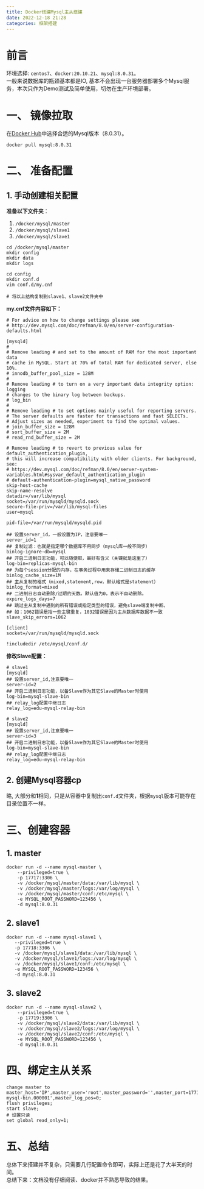 ```yaml
---
title: Docker搭建Mysql主从搭建
date: 2022-12-18 21:28
categories: 框架搭建
---
```


# 前言  
环境选择: `centos7`、`docker:20.10.21`、`mysql:8.0.31`。  
一般来说数据库的瓶颈基本都是IO, 基本不会出现一台服务器部署多个Mysql服务，本次只作为Demo测试及简单使用，切勿在生产环境部署。  

# 一、 镜像拉取
在<a href="https://hub.docker.com/_/mysql/tags">Docker Hub</a>中选择合适的Mysql版本（8.0.31）。
```shell
docker pull mysql:8.0.31
```

# 二、 准备配置
## 1. 手动创建相关配置
**准备以下文件夹**：
1. `/docker/mysql/master`
2. `/docker/mysql/slave1`
3. `/docker/mysql/slave1`

```shell
cd /docker/mysql/master
mkdir config
mkdir data
mkdir logs

cd config
mkdir conf.d
vim conf.d/my.cnf

# 将以上结构复制到slave1、slave2文件夹中
```
**my.cnf文件内容如下：**
```shell
# For advice on how to change settings please see
# http://dev.mysql.com/doc/refman/8.0/en/server-configuration-defaults.html

[mysqld]
#
# Remove leading # and set to the amount of RAM for the most important data
# cache in MySQL. Start at 70% of total RAM for dedicated server, else 10%.
# innodb_buffer_pool_size = 128M
#
# Remove leading # to turn on a very important data integrity option: logging
# changes to the binary log between backups.
# log_bin
#
# Remove leading # to set options mainly useful for reporting servers.
# The server defaults are faster for transactions and fast SELECTs.
# Adjust sizes as needed, experiment to find the optimal values.
# join_buffer_size = 128M
# sort_buffer_size = 2M
# read_rnd_buffer_size = 2M

# Remove leading # to revert to previous value for default_authentication_plugin,
# this will increase compatibility with older clients. For background, see:
# https://dev.mysql.com/doc/refman/8.0/en/server-system-variables.html#sysvar_default_authentication_plugin
# default-authentication-plugin=mysql_native_password
skip-host-cache
skip-name-resolve
datadir=/var/lib/mysql
socket=/var/run/mysqld/mysqld.sock
secure-file-priv=/var/lib/mysql-files
user=mysql

pid-file=/var/run/mysqld/mysqld.pid

## 设置server_id，一般设置为IP，注意要唯一
server_id=1
## 复制过滤：也就是指定哪个数据库不用同步（mysql库一般不同步）
binlog-ignore-db=mysql
## 开启二进制日志功能，可以随便取，最好有含义（关键就是这里了）
log-bin=replicas-mysql-bin
## 为每个session分配的内存，在事务过程中用来存储二进制日志的缓存
binlog_cache_size=1M
## 主从复制的格式（mixed,statement,row，默认格式是statement）
binlog_format=mixed
## 二进制日志自动删除/过期的天数。默认值为0，表示不自动删除。
expire_logs_days=7
## 跳过主从复制中遇到的所有错误或指定类型的错误，避免slave端复制中断。
## 如：1062错误是指一些主键重复，1032错误是因为主从数据库数据不一致
slave_skip_errors=1062

[client]
socket=/var/run/mysqld/mysqld.sock

!includedir /etc/mysql/conf.d/
```
**修改Slave配置：**
```shell
# slave1
[mysqld]
## 设置server_id,注意要唯一
server-id=2  
## 开启二进制日志功能，以备Slave作为其它Slave的Master时使用
log-bin=mysql-slave-bin   
## relay_log配置中继日志
relay_log=edu-mysql-relay-bin  

# slave2
[mysqld]
## 设置server_id,注意要唯一
server-id=3  
## 开启二进制日志功能，以备Slave作为其它Slave的Master时使用
log-bin=mysql-slave-bin   
## relay_log配置中继日志
relay_log=edu-mysql-relay-bin  
```

## 2. 创建Mysql容器cp
略, 大部分和**1**相同，只是从容器中复制出`conf.d`文件夹，根据`mysql`版本可能存在目录位置不一样。

# 三、创建容器
## **1. master**  
```shell
docker run -d --name mysql-master \
    --privileged=true \
    -p 17717:3306 \
    -v /docker/mysql/master/data:/var/lib/mysql \
    -v /docker/mysql/master/logs:/var/log/mysql \
    -v /docker/mysql/master/conf:/etc/mysql \
    -e MYSQL_ROOT_PASSWORD=123456 \
    -d mysql:8.0.31
```
## **2. slave1**  
```shell
docker run -d --name mysql-slave1 \
   --privileged=true \
   -p 17718:3306 \
   -v /docker/mysql/slave1/data:/var/lib/mysql \
   -v /docker/mysql/slave1/logs:/var/log/mysql \
   -v /docker/mysql/slave1/conf:/etc/mysql \
   -e MYSQL_ROOT_PASSWORD=123456 \
   -d mysql:8.0.31
```

## **3. slave2**  
```shell
docker run -d --name mysql-slave2 \
    --privileged=true \
    -p 17719:3306 \
    -v /docker/mysql/slave2/data:/var/lib/mysql \
    -v /docker/mysql/slave2/logs:/var/log/mysql \
    -v /docker/mysql/slave2/conf:/etc/mysql \
    -e MYSQL_ROOT_PASSWORD=123456 \
    -d mysql:8.0.31
```

# 四、绑定主从关系
```shell
change master to master_host='IP',master_user='root',master_password='',master_port=17717,master_log_file='replicas-mysql-bin.000001',master_log_pos=0;
flush privileges;
start slave;
# 设置只读
set global read_only=1;
```

# 五、总结
总体下来搭建并不复杂，只需要几行配置命令即可，实际上还是花了大半天的时间。  
总结下来：文档没有仔细阅读、docker并不熟悉导致的结果。